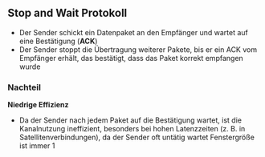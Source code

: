 ## Stop and Wait Protokoll 
- Der Sender schickt ein Datenpaket an den Empfänger und wartet auf eine Bestätigung (**ACK**)
- Der Sender stoppt die Übertragung weiterer Pakete, bis er ein ACK vom Empfänger erhält, das bestätigt, dass das Paket korrekt empfangen wurde


### Nachteil 
**Niedrige Effizienz**
- Da der Sender nach jedem Paket auf die Bestätigung wartet, ist die Kanalnutzung ineffizient, besonders bei hohen Latenzzeiten (z. B. in Satellitenverbindungen), da der Sender oft untätig wartet
Fenstergröße ist immer 1